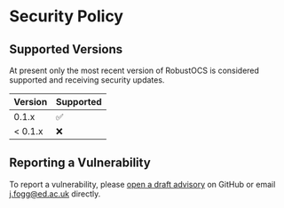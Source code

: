# Security Policy

## Supported Versions

At present only the most recent version of RobustOCS is considered supported and receiving security updates.

| Version | Supported          |
| ------- | ------------------ |
| 0.1.x   | :white_check_mark: |
| < 0.1.x | :x:                |

## Reporting a Vulnerability

To report a vulnerability, please [open a draft advisory](https://github.com/Foggalong/RobustOCS/security/advisories/new) on GitHub or email <j.fogg@ed.ac.uk> directly.
